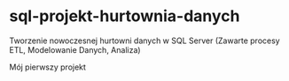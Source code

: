 # sql-projekt-hurtownia-danych
Tworzenie nowoczesnej hurtowni danych w SQL Server (Zawarte procesy ETL, Modelowanie Danych, Analiza)

Mój pierwszy projekt
